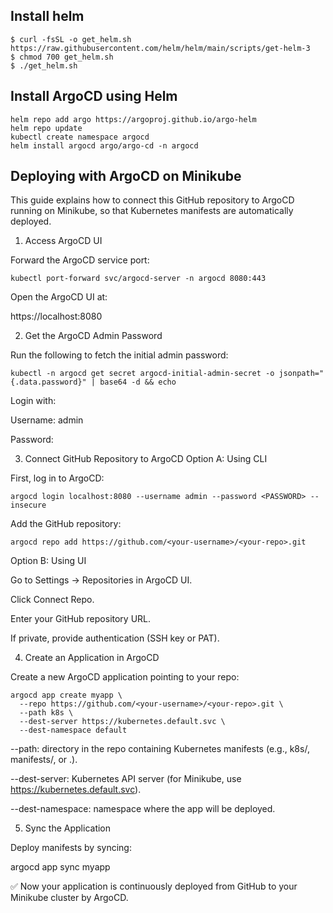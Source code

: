 ## Install helm

```
$ curl -fsSL -o get_helm.sh https://raw.githubusercontent.com/helm/helm/main/scripts/get-helm-3
$ chmod 700 get_helm.sh
$ ./get_helm.sh
```

## Install ArgoCD using Helm

```
helm repo add argo https://argoproj.github.io/argo-helm
helm repo update
kubectl create namespace argocd
helm install argocd argo/argo-cd -n argocd
```
## Deploying with ArgoCD on Minikube

This guide explains how to connect this GitHub repository to ArgoCD running on Minikube, so that Kubernetes manifests are automatically deployed.

1. Access ArgoCD UI

Forward the ArgoCD service port:

```
kubectl port-forward svc/argocd-server -n argocd 8080:443
```

Open the ArgoCD UI at:

https://localhost:8080

2. Get the ArgoCD Admin Password

Run the following to fetch the initial admin password:

```
kubectl -n argocd get secret argocd-initial-admin-secret -o jsonpath="{.data.password}" | base64 -d && echo
```

Login with:

Username: admin

Password: <output from above>

3. Connect GitHub Repository to ArgoCD
Option A: Using CLI

First, log in to ArgoCD:

```
argocd login localhost:8080 --username admin --password <PASSWORD> --insecure
```

Add the GitHub repository:

```
argocd repo add https://github.com/<your-username>/<your-repo>.git
```

Option B: Using UI

Go to Settings → Repositories in ArgoCD UI.

Click Connect Repo.

Enter your GitHub repository URL.

If private, provide authentication (SSH key or PAT).

4. Create an Application in ArgoCD

Create a new ArgoCD application pointing to your repo:

```
argocd app create myapp \
  --repo https://github.com/<your-username>/<your-repo>.git \
  --path k8s \
  --dest-server https://kubernetes.default.svc \
  --dest-namespace default
```

--path: directory in the repo containing Kubernetes manifests (e.g., k8s/, manifests/, or .).

--dest-server: Kubernetes API server (for Minikube, use https://kubernetes.default.svc).

--dest-namespace: namespace where the app will be deployed.

5. Sync the Application

Deploy manifests by syncing:

argocd app sync myapp


✅ Now your application is continuously deployed from GitHub to your Minikube cluster by ArgoCD.
